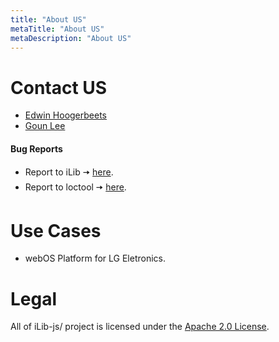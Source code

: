 ```yaml
---
title: "About US"
metaTitle: "About US"
metaDescription: "About US"
---
```



# Contact US
* [Edwin Hoogerbeets](https://github.com/ehoogerbeets)
* [Goun Lee](https://github.com/gouniLee)

#### Bug Reports
* Report to iLib  🠆 [here]((https://github.com/iLib-js/iLib/issues)).
* Report to loctool  🠆 [here](https://github.com/iLib-js/loctool/issues).

# Use Cases
* webOS Platform for LG Eletronics.

# Legal
All of iLib-js/ project is licensed under the [Apache 2.0 License](http://www.apache.org/licenses/LICENSE-2.0.html).